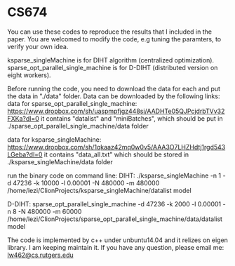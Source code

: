 # CS674
You can use these codes to reproduce the results that I included in the paper. You are welcomed to modify the code, e.g tuning the paramters, to verify your own idea.

ksparse_singleMachine is for DIHT algorithm (centralized optimization).
sparse_opt_parallel_single_machine is for D-DIHT (distributed version on eight workers).

Before running the code, you need to download the data for each and put the data in "./data" folder. Data can be downloaded by the following links:
data for sparse_opt_parallel_single_machine:
https://www.dropbox.com/sh/uaspmpfjgz448si/AADHTe05QJPcjdrbTVv32FXKa?dl=0
it contains "datalist" and "miniBatches", which should be put in ./sparse_opt_parallel_single_machine/data folder

data for ksparse_singleMachine:
https://www.dropbox.com/sh/1qkaaz42mq0w0v5/AAA3O7LHZHdtj1rgd543LGeba?dl=0
it contains "data_all.txt" which should be stored in ./ksparse_singleMachine/data folder

run the binary code on command line:
DIHT:
./ksparse_singleMachine -n 1 -d 47236  -k 10000 -l 0.00001  -N 480000 -m 480000  /home/lezi/ClionProjects/ksparse_singleMachine/datalist  model

D-DIHT:
sparse_opt_parallel_single_machine -d 47236 -k 2000 -l 0.00001 -n 8 -N 480000 -m 60000 /home/lezi/ClionProjects/sparse_opt_parallel_single_machine/data/datalist model

The code is implemented by c++ under unbuntu14.04 and it relizes on eigen library.
I am keeping maintain it. If you have any question, please email me: lw462@cs.rutgers.edu
